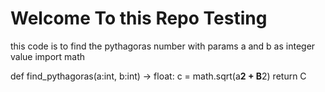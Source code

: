 # Welcome To this Repo Testing
this code is to find the pythagoras number with params a and b as integer value
import math

def find_pythagoras(a:int, b:int) -> float:
    c = math.sqrt(a**2 + B**2)
    return C
